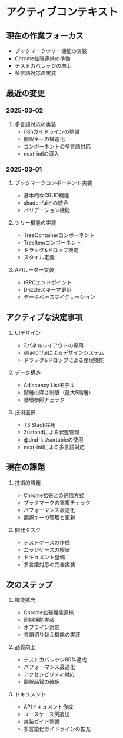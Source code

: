 # アクティブコンテキスト

## 現在の作業フォーカス
- ブックマークツリー機能の実装
- Chrome拡張連携の準備
- テストカバレッジの向上
- 多言語対応の実装

## 最近の変更
### 2025-03-02
1. 多言語対応の実装
   - i18nガイドラインの整備
   - 翻訳キーの構造化
   - コンポーネントの多言語対応
   - next-intlの導入

### 2025-03-01
1. ブックマークコンポーネント実装
   - 基本的なCRUD機能
   - shadcn/uiとの統合
   - バリデーション機能

2. ツリー機能の実装
   - TreeContainerコンポーネント
   - TreeItemコンポーネント
   - ドラッグ&ドロップ機能
   - スタイル定義

3. APIルーター実装
   - tRPCエンドポイント
   - Drizzleスキーマ更新
   - データベースマイグレーション

## アクティブな決定事項
1. UIデザイン
   - 3パネルレイアウトの採用
   - shadcn/uiによるデザインシステム
   - ドラッグ&ドロップによる整理機能

2. データ構造
   - Adjacency Listモデル
   - 階層の深さ制限（最大5階層）
   - 循環参照チェック

3. 技術選択
   - T3 Stack採用
   - Zustandによる状態管理
   - @dnd-kit/sortableの使用
   - next-intlによる多言語対応

## 現在の課題
1. 技術的課題
   - Chrome拡張との通信方式
   - ブックマークの重複チェック
   - パフォーマンス最適化
   - 翻訳キーの管理と更新

2. 開発タスク
   - テストケースの作成
   - エッジケースの検証
   - ドキュメント整備
   - 多言語対応の完全実装

## 次のステップ
1. 機能拡充
   - Chrome拡張機能連携
   - 同期機能実装
   - オフライン対応
   - 言語切り替え機能の実装

2. 品質向上
   - テストカバレッジ80%達成
   - パフォーマンス最適化
   - アクセシビリティ対応
   - 翻訳品質の確保

3. ドキュメント
   - APIドキュメント作成
   - ユースケース例追加
   - 実装ガイド整備
   - 多言語化ガイドラインの拡充
